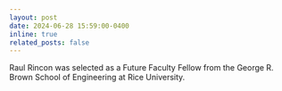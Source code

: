 ```yaml
---
layout: post
date: 2024-06-28 15:59:00-0400
inline: true
related_posts: false
---
```


Raul Rincon was selected as a Future Faculty Fellow from the George R. Brown School of Engineering at Rice University.
